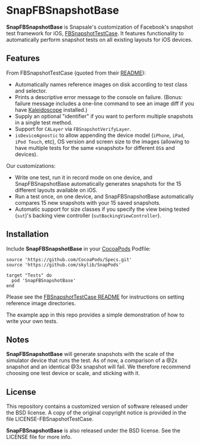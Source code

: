 # SnapFBSnapshotBase

**SnapFBSnapshotBase** is Snapsale's customization of Facebook's snapshot test framework for iOS, [FBSnapshotTestCase](https://github.com/facebook/ios-snapshot-test-case). It features functionality to automatically perform snapshot tests on all existing layouts for iOS devices.

## Features

From FBSnapshotTestCase (quoted from their [README](https://github.com/facebook/ios-snapshot-test-case)):
- Automatically names reference images on disk according to test class and
  selector.
- Prints a descriptive error message to the console on failure. (Bonus:
  failure message includes a one-line command to see an image diff if
  you have [Kaleidoscope](http://www.kaleidoscopeapp.com) installed.)
- Supply an optional "identifier" if you want to perform multiple snapshots
  in a single test method.
- Support for `CALayer` via `FBSnapshotVerifyLayer`.
- `isDeviceAgnostic` to allow appending the device model (`iPhone`, `iPad`, `iPod Touch`, etc), OS version and screen size to the images (allowing to have multiple tests for the same «snapshot» for different `OS`s and devices).

Our customizations:
- Write one test, run it in record mode on one device, and SnapFBSnapshotBase automatically generates snapshots for the 15 different layouts available on iOS.
- Run a test once, on one device, and SnapFBSnapshotBase automatically compares 15 new snapshots with your 15 saved snapshots.
- Automatic support for size classes if you specify the view being tested (`sut`)'s backing view controller (`sutBackingViewController`).

## Installation

Include **SnapFBSnapshotBase** in your [CocoaPods](https://github.com/cocoapods/cocoapods) Podfile:

```
source 'https://github.com/CocoaPods/Specs.git'
source 'https://github.com/skylib/SnapPods'
```

```
target "Tests" do
  pod 'SnapFBSnapshotBase'
end
```

Please see the [FBSnapshotTestCase README](https://github.com/facebook/ios-snapshot-test-case) for instructions on setting reference image directories.

The example app in this repo provides a simple demonstration of how to write your own tests.

## Notes

**SnapFBSnapshotBase** will generate snapshots with the scale of the simulator device that runs the test. As of now, a comparison of a @2x snapshot and an identical @3x snapshot will fail. We therefore recommend choosing one test device or scale, and sticking with it.

## License

This repository contains a customized version of software released under the BSD license. A copy of the original copyright notice is provided in the file LICENSE-FBSnapshotTestCase.

**SnapFBSnapshotBase** is also released under the BSD license. See the LICENSE file for more info.
